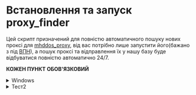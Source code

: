 # Встановлення та запуск proxy_finder

Цей скрипт призначений для повністю автоматичного пошуку нових проксі для [mhddos_proxy](https://github.com/porthole-ascend-cinnamon/mhddos_proxy), 
від вас потрібно лише запустити його(бажано з під [ВПН](https://auto-ddos.notion.site/VPN-5e45e0aadccc449e83fea45d56385b54)), а пошук проксі та відправлення їх у нашу базу 
буде відбуватися повністю автоматично 24/7.  

**КОЖЕН ПУНКТ ОБОВ'ЯЗКОВИЙ**


<details>
  <summary>Windows</summary>
  
  Тестував лише на Windows 10  
  
  текст1
</details>

<details>
  <summary>Тест2</summary>
  
  текст2
</details>
